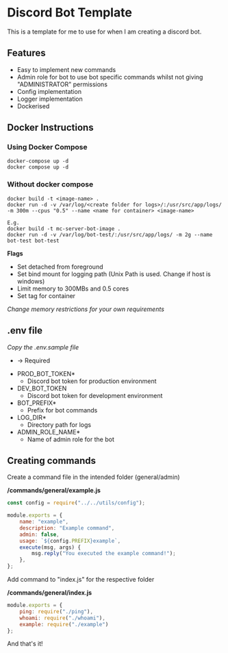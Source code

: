 # Discord Bot Template

This is a template for me to use for when I am creating a discord bot.

## Features

- Easy to implement new commands
- Admin role for bot to use bot specific commands whilst not giving "ADMINISTRATOR" permissions
- Config implementation
- Logger implementation
- Dockerised

## Docker Instructions

### Using Docker Compose

```
docker-compose up -d
docker compose up -d
```

### Without docker compose

```
docker build -t <image-name> .
docker run -d -v /var/log/<create folder for logs>/:/usr/src/app/logs/ -m 300m --cpus "0.5" --name <name for container> <image-name>

E.g.
docker build -t mc-server-bot-image .
docker run -d -v /var/log/bot-test/:/usr/src/app/logs/ -m 2g --name bot-test bot-test
```

**Flags**

- Set detached from foreground
- Set bind mount for logging path (Unix Path is used. Change if host is windows)
- Limit memory to 300MBs and 0.5 cores
- Set tag for container

*Change memory restrictions for your own requirements*

## .env file

*Copy the .env.sample file*

* -> Required

- PROD_BOT_TOKEN*
    - Discord bot token for production environment
- DEV_BOT_TOKEN
    - Discord bot token for development environment
- BOT_PREFIX*
    - Prefix for bot commands
- LOG_DIR*
    - Directory path for logs
- ADMIN_ROLE_NAME*
    - Name of admin role for the bot

## Creating commands

Create a command file in the intended folder (general/admin)

**/commands/general/example.js**

```javascript
const config = require("../../utils/config");

module.exports = {
    name: "example",
    description: "Example command",
    admin: false,
    usage: `${config.PREFIX}example`,
    execute(msg, args) {
        msg.reply("You executed the example command!");
    },
};
```

Add command to "index.js" for the respective folder

**/commands/general/index.js**

```javascript
module.exports = {
    ping: require("./ping"),
    whoami: require("./whoami"),
    example: require("./example")
};
```

And that's it!

